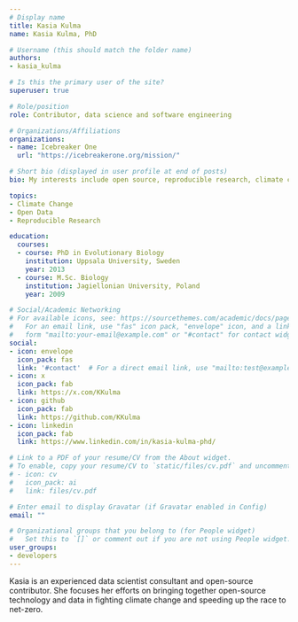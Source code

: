 ```yaml
---
# Display name
title: Kasia Kulma
name: Kasia Kulma, PhD

# Username (this should match the folder name)
authors:
- kasia_kulma

# Is this the primary user of the site?
superuser: true

# Role/position
role: Contributor, data science and software engineering

# Organizations/Affiliations
organizations:
- name: Icebreaker One
  url: "https://icebreakerone.org/mission/"

# Short bio (displayed in user profile at end of posts)
bio: My interests include open source, reproducible research, climate change.

topics:
- Climate Change
- Open Data
- Reproducible Research

education:
  courses:
  - course: PhD in Evolutionary Biology
    institution: Uppsala University, Sweden
    year: 2013
  - course: M.Sc. Biology
    institution: Jagiellonian University, Poland
    year: 2009

# Social/Academic Networking
# For available icons, see: https://sourcethemes.com/academic/docs/page-builder/#icons
#   For an email link, use "fas" icon pack, "envelope" icon, and a link in the
#   form "mailto:your-email@example.com" or "#contact" for contact widget.
social:
- icon: envelope
  icon_pack: fas
  link: '#contact'  # For a direct email link, use "mailto:test@example.org".
- icon: x
  icon_pack: fab
  link: https://x.com/KKulma
- icon: github
  icon_pack: fab
  link: https://github.com/KKulma
- icon: linkedin
  icon_pack: fab
  link: https://www.linkedin.com/in/kasia-kulma-phd/

# Link to a PDF of your resume/CV from the About widget.
# To enable, copy your resume/CV to `static/files/cv.pdf` and uncomment the lines below.
# - icon: cv
#   icon_pack: ai
#   link: files/cv.pdf

# Enter email to display Gravatar (if Gravatar enabled in Config)
email: ""

# Organizational groups that you belong to (for People widget)
#   Set this to `[]` or comment out if you are not using People widget.
user_groups:
- developers
---
```


Kasia is an experienced data scientist consultant and open-source contributor. She focuses her efforts on bringing together open-source technology and data in fighting climate change and speeding up the race to net-zero.   
